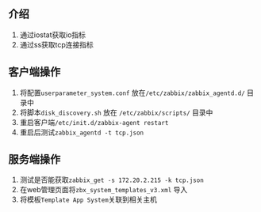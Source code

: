 ## 介绍

1. 通过iostat获取io指标
2. 通过ss获取tcp连接指标

##  客户端操作

1. 将配置`userparameter_system.conf` 放在`/etc/zabbix/zabbix_agentd.d/` 目录中
2. 将脚本`disk_discovery.sh` 放在 `/etc/zabbix/scripts/` 目录中
2. 重启客户端`/etc/init.d/zabbix-agent restart`
3. 重启后测试`zabbix_agentd -t tcp.json`

## 服务端操作

1. 测试是否能获取`zabbix_get -s 172.20.2.215 -k tcp.json`
2. 在web管理页面将`zbx_system_templates_v3.xml` 导入
5. 将模板`Template App System`关联到相关主机